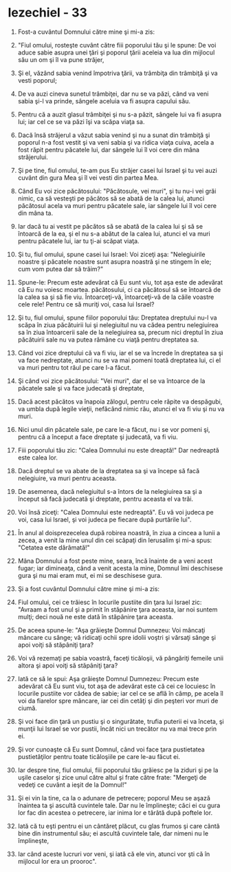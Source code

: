 # Iezechiel - 33

1. Fost-a cuvântul Domnului către mine şi mi-a zis: 

2. "Fiul omului, rosteşte cuvânt către fiii poporului tău şi le spune: De voi aduce sabie asupra unei ţări şi poporul ţării aceleia va lua din mijlocul său un om şi îl va pune străjer, 

3. Şi el, văzând sabia venind împotriva ţării, va trâmbiţa din trâmbiţă şi va vesti poporul; 

4. De va auzi cineva sunetul trâmbiţei, dar nu se va păzi, când va veni sabia şi-l va prinde, sângele aceluia va fi asupra capului său. 

5. Pentru că a auzit glasul trâmbiţei şi nu s-a păzit, sângele lui va fi asupra lui; iar cel ce se va păzi îşi va scăpa viaţa sa. 

6. Dacă însă străjerul a văzut sabia venind şi nu a sunat din trâmbiţă şi poporul n-a fost vestit şi va veni sabia şi va ridica viaţa cuiva, acela a fost răpit pentru păcatele lui, dar sângele lui îl voi cere din mâna străjerului. 

7. Şi pe tine, fiul omului, te-am pus Eu străjer casei lui Israel şi tu vei auzi cuvânt din gura Mea şi îl vei vesti din partea Mea. 

8. Când Eu voi zice păcătosului: "Păcătosule, vei muri", şi tu nu-i vei grăi nimic, ca să vesteşti pe păcătos să se abată de la calea lui, atunci păcătosul acela va muri pentru păcatele sale, iar sângele lui îl voi cere din mâna ta. 

9. Iar dacă tu ai vestit pe păcătos să se abată de la calea lui şi să se întoarcă de la ea, şi el nu s-a abătut de la calea lui, atunci el va muri pentru păcatele lui, iar tu ţi-ai scăpat viaţa. 

10. Şi tu, fiul omului, spune casei lui Israel: Voi ziceţi aşa: "Nelegiuirile noastre şi păcatele noastre sunt asupra noastră şi ne stingem în ele; cum vom putea dar să trăim?" 

11. Spune-le: Precum este adevărat că Eu sunt viu, tot aşa este de adevărat că Eu nu voiesc moartea. păcătosului, ci ca păcătosul să se întoarcă de la calea sa şi să fie viu. Întoarceţi-vă, întoarceţi-vă de la căile voastre cele rele! Pentru ce să muriţi voi, casa lui Israel? 

12. Şi tu, fiul omului, spune fiilor poporului tău: Dreptatea dreptului nu-l va scăpa în ziua păcătuirii lui şi nelegiuitul nu va cădea pentru nelegiuirea sa în ziua întoarcerii sale de la nelegiuirea sa, precum nici dreptul în ziua păcătuirii sale nu va putea rămâne cu viaţă pentru dreptatea sa. 

13. Când voi zice dreptului că va fi viu, iar el se va încrede în dreptatea sa şi va face nedreptate, atunci nu se va mai pomeni toată dreptatea lui, ci el va muri pentru tot răul pe care l-a făcut. 

14. Şi când voi zice păcătosului: "Vei muri", dar el se va întoarce de la păcatele sale şi va face judecată şi dreptate, 

15. Dacă acest păcătos va înapoia zălogul, pentru cele răpite va despăgubi, va umbla după legile vieţii, nefăcând nimic rău, atunci el va fi viu şi nu va muri. 

16. Nici unul din păcatele sale, pe care le-a făcut, nu i se vor pomeni şi, pentru că a început a face dreptate şi judecată, va fi viu. 

17. Fiii poporului tău zic: "Calea Domnului nu este dreaptă!" Dar nedreaptă este calea lor. 

18. Dacă dreptul se va abate de la dreptatea sa şi va începe să facă nelegiuire, va muri pentru aceasta. 

19. De asemenea, dacă nelegiuitul s-a întors de la nelegiuirea sa şi a început să facă judecată şi dreptate, pentru aceasta el va trăi. 

20. Voi însă ziceţi: "Calea Domnului este nedreaptă". Eu vă voi judeca pe voi, casa lui Israel, şi voi judeca pe fiecare după purtările lui". 

21. În anul al doisprezecelea după robirea noastră, în ziua a cincea a lunii a zecea, a venit la mine unul din cei scăpaţi din Ierusalim şi mi-a spus: "Cetatea este dărâmată!" 

22. Mâna Domnului a fost peste mine, seara, încă înainte de a veni acest fugar; iar dimineaţa, când a venit acesta la mine, Domnul îmi deschisese gura şi nu mai eram mut, ei mi se deschisese gura. 

23. Şi a fost cuvântul Domnului către mine şi mi-a zis: 

24. Fiul omului, cei ce trăiesc în locurile pustiite din ţara lui Israel zic: "Avraam a fost unul şi a primit în stăpânire ţara aceasta, iar noi suntem mulţi; deci nouă ne este dată în stăpânire ţara aceasta. 

25. De aceea spune-le: "Aşa grăieşte Domnul Dumnezeu: Voi mâncaţi mâncare cu sânge; vă ridicaţi ochii spre idolii voştri şi vărsaţi sânge şi apoi voiţi să stăpâniţi ţara? 

26. Voi vă rezemaţi pe sabia voastră, faceţi ticăloşii, vă pângăriţi femeile unii altora şi apoi voiţi să stăpâniţi ţara? 

27. Iată ce să le spui: Aşa grăieşte Domnul Dumnezeu: Precum este adevărat că Eu sunt viu, tot aşa de adevărat este că cei ce locuiesc în locurile pustiite vor cădea de sabie; iar cel ce se află în câmp, pe acela îl voi da fiarelor spre mâncare, iar cei din cetăţi şi din peşteri vor muri de ciumă. 

28. Şi voi face din ţară un pustiu şi o singurătate, trufia puterii ei va înceta, şi munţii lui Israel se vor pustii, încât nici un trecător nu va mai trece prin ei. 

29. Şi vor cunoaşte că Eu sunt Domnul, când voi face ţara pustietatea pustietăţilor pentru toate ticăloşiile pe care le-au făcut ei. 

30. Iar despre tine, fiul omului, fiii poporului tău grăiesc pe la ziduri şi pe la uşile caselor şi zice unul către altul şi frate către frate: "Mergeţi de vedeţi ce cuvânt a ieşit de la Domnul!" 

31. Şi ei vin la tine, ca la o adunare de petrecere; poporul Meu se aşază înaintea ta şi ascultă cuvintele tale. Dar nu le împlineşte; căci ei cu gura lor fac din acestea o petrecere, iar inima lor e târâtă după poftele lor. 

32. Iată că tu eşti pentru ei un cântăreţ plăcut, cu glas frumos şi care cântă bine din instrumentul său; ei ascultă cuvintele tale, dar nimeni nu le împlineşte, 

33. Iar când aceste lucruri vor veni, şi iată că ele vin, atunci vor şti că în mijlocul lor era un prooroc". 

